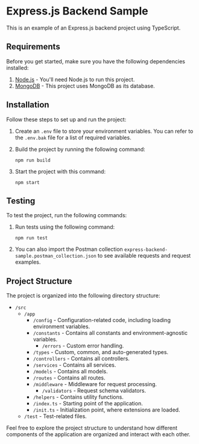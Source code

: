 # Express.js Backend Sample

This is an example of an Express.js backend project using TypeScript.

## Requirements

Before you get started, make sure you have the following dependencies installed:

1. [Node.js](https://nodejs.org) - You'll need Node.js to run this project.
2. [MongoDB](https://www.mongodb.com) - This project uses MongoDB as its database.

## Installation

Follow these steps to set up and run the project:

1. Create an `.env` file to store your environment variables. You can refer to the `.env.bak` file for a list of required variables.
2. Build the project by running the following command:

    `npm run build`
3. Start the project with this command:

    `npm start`

## Testing

To test the project, run the following commands:

1. Run tests using the following command:

    `npm run test`
2. You can also import the Postman collection `express-backend-sample.postman_collection.json` to see available requests and request examples.

## Project Structure

The project is organized into the following directory structure:

- `/src`
	- `/app`
		 - `/config` - Configuration-related code, including loading environment variables.
		 - `/constants` - Contains all constants and environment-agnostic variables.
		   - `/errors` - Custom error handling.
		 - `/types` - Custom, common, and auto-generated types.
		 - `/controllers` - Contains all controllers.
		 - `/services` - Contains all services.
		 - `/models` - Contains all models.
		 - `/routes` - Contains all routes.
		 - `/middleware` - Middleware for request processing.
		   - `/validators` - Request schema validators.
		 - `/helpers` - Contains utility functions.
		 - `/index.ts` - Starting point of the application.
		 - `/init.ts` - Initialization point, where extensions are loaded.
	- `/test` - Test-related files.

Feel free to explore the project structure to understand how different components of the application are organized and interact with each other.